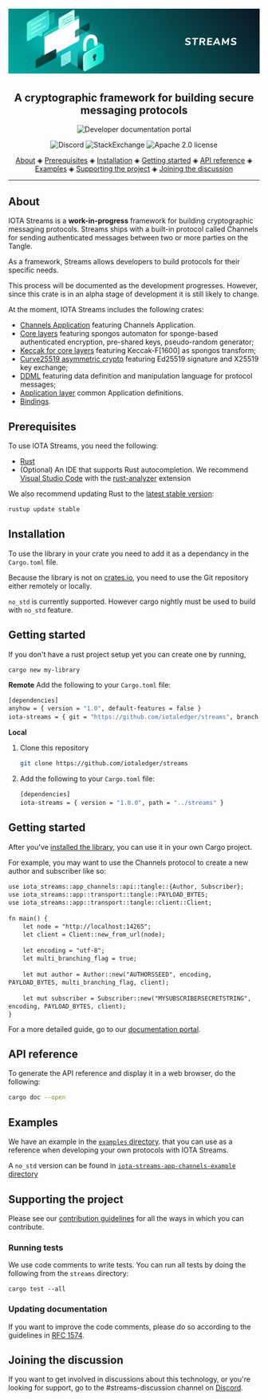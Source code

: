 <h1 align="center">
  <br>
  <a href="https://docs.iota.org/docs/iota-streams/1.1/overview"><img src="streams.png"></a>
</h1>

<h2 align="center">A cryptographic framework for building secure messaging protocols</h2>

<p align="center">
    <a href="https://docs.iota.org/docs/iota-streams/1.1/overview" style="text-decoration:none;">
    <img src="https://img.shields.io/badge/Documentation%20portal-blue.svg?style=for-the-badge"
         alt="Developer documentation portal">
      </p>
<p align="center">
	<a href="https://discord.iota.org/" style="text-decoration:none;"><img src="https://img.shields.io/badge/Discord-9cf.svg?logo=discord" alt="Discord"></a>
    <a href="https://iota.stackexchange.com/" style="text-decoration:none;"><img src="https://img.shields.io/badge/StackExchange-9cf.svg?logo=stackexchange" alt="StackExchange"></a>
    <a href="https://raw.githubusercontent.com/iotaledger/streams/master/LICENSE" style="text-decoration:none;"><img src="https://img.shields.io/badge/license-Apache%202.0-green.svg" alt="Apache 2.0 license"></a>
</p>
      
<p align="center">
  <a href="#about">About</a> ◈
  <a href="#prerequisites">Prerequisites</a> ◈
  <a href="#installation">Installation</a> ◈
  <a href="#getting-started">Getting started</a> ◈
  <a href="#api-reference">API reference</a> ◈
  <a href="#examples">Examples</a> ◈
  <a href="#supporting-the-project">Supporting the project</a> ◈
  <a href="#joining-the-discussion">Joining the discussion</a> 
</p>

---

## About

IOTA Streams is a **work-in-progress** framework for building cryptographic messaging protocols. Streams ships with a built-in protocol called Channels for sending authenticated messages between two or more parties on the Tangle.

As a framework, Streams allows developers to build protocols for their specific needs.

This process will be documented as the development progresses. However, since this crate is in an alpha stage of development it is still likely to change.

At the moment, IOTA Streams includes the following crates:
* [Channels Application](iota-streams-app-channels/README.md) featuring Channels Application.
* [Core layers](iota-streams-core/README.md) featuring spongos automaton for sponge-based authenticated encryption, pre-shared keys, pseudo-random generator;
* [Keccak for core layers](iota-streams-core-keccak/README.md) featuring Keccak-F[1600] as spongos transform;
* [Curve25519 asymmetric crypto](iota-streams-core-edsig/README.md) featuring Ed25519 signature and X25519 key exchange;
* [DDML](iota-streams-ddml/README.md) featuring data definition and manipulation language for protocol messages;
* [Application layer](iota-streams-app/README.md) common Application definitions.
* [Bindings](bindings/c/README.md).

## Prerequisites
To use IOTA Streams, you need the following:
- [Rust](https://www.rust-lang.org/tools/install)
- (Optional) An IDE that supports Rust autocompletion. We recommend [Visual Studio Code](https://code.visualstudio.com/Download) with the [rust-analyzer](https://marketplace.visualstudio.com/items?itemName=matklad.rust-analyzer) extension

We also recommend updating Rust to the [latest stable version](https://github.com/rust-lang/rustup.rs#keeping-rust-up-to-date):

```bash
rustup update stable
```


## Installation

To use the library in your crate you need to add it as a dependancy in the `Cargo.toml` file.

Because the library is not on [crates.io](https://crates.io/), you need to use the Git repository either remotely or locally.

`no_std` is currently supported. However cargo nightly must be used to build with `no_std` feature.

## Getting started

If you don't have a rust project setup yet you can create one by running,

    cargo new my-library

**Remote**
Add the following to your `Cargo.toml` file:

```bash
[dependencies]
anyhow = { version = "1.0", default-features = false }
iota-streams = { git = "https://github.com/iotaledger/streams", branch  = "develop"}
```

**Local**

1. Clone this repository

    ```bash
    git clone https://github.com/iotaledger/streams
    ```

2. Add the following to your `Cargo.toml` file:

    ```bash
    [dependencies]
    iota-streams = { version = "1.0.0", path = "../streams" }
    ```

## Getting started

After you've [installed the library](#installation), you can use it in your own Cargo project.

For example, you may want to use the Channels protocol to create a new author and subscriber like so:

```
use iota_streams::app_channels::api::tangle::{Author, Subscriber};
use iota_streams::app::transport::tangle::PAYLOAD_BYTES;
use iota_streams::app::transport::tangle::client::Client;

fn main() {
    let node = "http://localhost:14265";
    let client = Client::new_from_url(node);

    let encoding = "utf-8";
    let multi_branching_flag = true;

    let mut author = Author::new("AUTHORSSEED", encoding, PAYLOAD_BYTES, multi_branching_flag, client);
    
    let mut subscriber = Subscriber::new("MYSUBSCRIBERSECRETSTRING", encoding, PAYLOAD_BYTES, client);
}
```

 For a more detailed guide, go to our [documentation portal](https://docs.iota.org/docs/channels/1.3/overview).

## API reference

To generate the API reference and display it in a web browser, do the following:

```bash
cargo doc --open
```

## Examples

We have an example in the [`examples` directory](examples/src/main.rs). that you can use as a reference when developing your own protocols with IOTA Streams.

A `no_std` version can be found in [`iota-streams-app-channels-example` directory](iota-streams-app-channels-example/src/main.rs)

## Supporting the project

Please see our [contribution guidelines](CONTRIBUTING.md) for all the ways in which you can contribute.

### Running tests

We use code comments to write tests. You can run all tests by doing the following from the `streams` directory:

```
cargo test --all
```

### Updating documentation

If you want to improve the code comments, please do so according to the guidelines in [RFC 1574](https://github.com/rust-lang/rfcs/blob/master/text/1574-more-api-documentation-conventions.md#appendix-a-full-conventions-text).

## Joining the discussion

If you want to get involved in discussions about this technology, or you're looking for support, go to the #streams-discussion channel on [Discord](https://discord.iota.org/).
